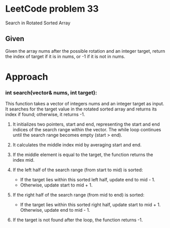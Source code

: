 # LeetCode problem 33
Search in Rotated Sorted Array

## Given
Given the array nums after the possible rotation and an integer target, return the index of target if it is in nums, or -1 if it is not in nums.


# Approach

### int search(vector<int>& nums, int target): 

This function takes a vector of integers nums and an integer target as input. It searches for the target value in the rotated sorted array and returns its index if found; otherwise, it returns -1.

1. It initializes two pointers, start and end, representing the start and end indices of the search range within the vector.
The while loop continues until the search range becomes empty (start > end).

2. It calculates the middle index mid by averaging start and end.

3. If the middle element is equal to the target, the function returns the index mid.

4. If the left half of the search range (from start to mid) is sorted:  
    - If the target lies within this sorted left half, update end to mid - 1. 
    - Otherwise, update start to mid + 1.

5. If the right half of the search range (from mid to end) is sorted:
    - If the target lies within this sorted right half, update start to mid + 1. Otherwise, update end to mid - 1.

6. If the target is not found after the loop, the function returns -1.